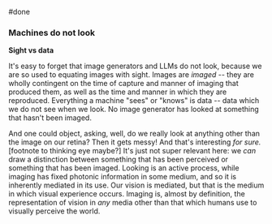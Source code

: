 ---
---

#done 

### Machines do not look

**Sight vs data**

It's easy to forget that image generators and LLMs do not look, because we are so used to equating images with sight. Images are *imaged* -- they are wholly contingent on the time of capture and manner of imaging that produced them, as well as the time and manner in which they are reproduced. Everything a machine "sees" or "knows" is data -- data which we do not see when we look. No image generator has looked at something that hasn't been imaged.

And one could object, asking, well, do  we really look at anything other than the image on our retina? Then it gets messy! And that's interesting *for sure.* [footnote to thinking eye maybe?] It's just not super relevant here:  we *can* draw a distinction between something that has been perceived or something that has been imaged. Looking is an active process, while imaging has fixed photonic information in some medium, and so it is inherently mediated in its use. Our vision is mediated, but that is the medium in which visual experience occurs. Imaging is, almost by definition, the representation of vision in *any* media other than that which humans use to visually perceive the world.
